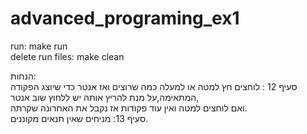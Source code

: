 # advanced_programing_ex1
 
 run: make run<br />
 delete run files: make clean<br />
 
 הנחות:<br />
 סעיף 12 : לוחצים חץ למטה או למעלה כמה שרוצים ואז אנטר כדי שיוצג הפקודה המתאימה,על מנת להריץ אותה יש ללחוץ שוב אנטר,<br />
 ואם לוחצים למטה ואין עוד פקודות אז נקבל את האחרונה שקרתה.<br />
 סעיף 13: מניחים שאין תנאים מקוננים.<br />
